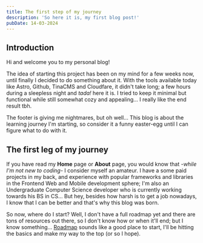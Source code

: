 ```yaml
---
title: The first step of my journey
description: 'So here it is, my first blog post!'
pubDate: 14-03-2024
---
```


## Introduction

Hi and welcome you to my personal blog!

The idea of starting this project has been on my mind for a few weeks now, until finally I decided to do something about it. With the tools available today like Astro, Github, TinaCMS and Cloudfare, it didn't take long; a few hours during a sleepless night and *tada!* here it is. I tried to keep it minimal but functional while still somewhat cozy and appealing... I really like the end result tbh.

The footer is giving me nightmares, but oh well... This blog is about the learning journey I'm starting, so consider it a funny easter-egg until I can figure what to do with it.

## The first leg of my journey

If you have read my **Home** page or **About** page, you would know that *-while I'm not new to coding-* I consider myself an amateur. I have a some paid projects in my back, and experience with popular frameworks and libraries in the Frontend Web and Mobile development sphere; I'm also an Undergraduate Computer Science developer who is currently working towards his BS in CS... But hey, besides how harsh is to get a job nowadays, I know that I can be better and that's why this blog was born.

So now, where do I start? Well, I don't have a full roadmap yet and there are tons of resources out there, so I don't know how or when it'll end; but I know something... [Roadmap](https://roadmap.sh/ "Roadmap") sounds like a good place to start, I'll be hitting the basics and make my way to the top (or so I hope).

